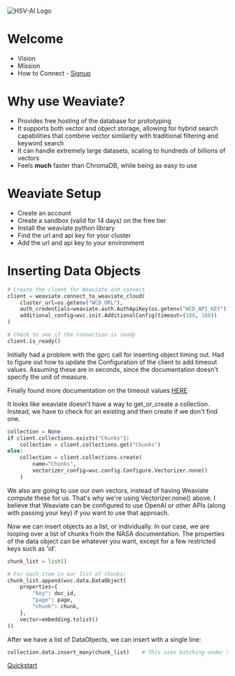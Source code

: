 ![HSV-AI Logo](https://hsv.ai/wp-content/uploads/2022/03/logo_v11_2022.png)


# Welcome

- Vision
- Mission
- How to Connect - [Signup](https://hsv.ai/subscribe)

# Why use Weaviate?

- Provides free hosting of the database for prototyping
- It supports both vector and object storage, allowing for hybrid search capabilities that combine vector similarity with traditional filtering and keyword search
- It can handle extremely large datasets, scaling to hundreds of billions of vectors
- Feels **much** faster than ChromaDB, while being as easy to use

# Weaviate Setup

- Create an account
- Create a sandbox (valid for 14 days) on the free tier
- Install the weaviate python library
- Find the url and api key for your cluster
- Add the url and api key to your environment


# Inserting Data Objects

```python
# Create the client for Weaviate and connect
client = weaviate.connect_to_weaviate_cloud(
    cluster_url=os.getenv("WCD_URL"),
    auth_credentials=weaviate.auth.AuthApiKey(os.getenv("WCD_API_KEY")),
    additional_config=wvc.init.AdditionalConfig(timeout=(180, 180))
)

# Check to see if the connection is ready
client.is_ready()
```

Initially had a problem with the gprc call for inserting object timing out. Had to figure out how to update the Configuration of the client to add timeout values. Assuming these are in seconds, since the documentation doesn't specify the unit of measure.

Finally found more documentation on the timeout values [HERE](https://weaviate.io/developers/weaviate/client-libraries/python#timeout-values)

It looks like weaviate doesn't have a way to get_or_create a collection. Instead, we have to check for an existing and then create if we don't find one.

```python
collection = None
if client.collections.exists("Chunks"):
    collection = client.collections.get("Chunks")
else:
    collection = client.collections.create(
        name="Chunks",
        vectorizer_config=wvc.config.Configure.Vectorizer.none()
    )
```
We also are going to use our own vectors, instead of having Weaviate compute these for us. That's why we're using Vectorizer.none() above. I believe that Weaviate can be configured to use OpenAI or other APIs (along with passing your key) if you want to use that approach.

Now we can insert objects as a list, or individually. In our case, we are looping over a list of chunks from the NASA documentation. The properties of the data object can be whatever you want, except for a few restricted keys such as 'id'.

```python
chunk_list = list()

# For each item in our list of chunks:
chunk_list.append(wvc.data.DataObject(
    properties={
        "key": doc_id,
        "page": page,
        "chunk": chunk,
    },
    vector=embedding.tolist()
))
```
After we have a list of DataObjects, we can insert with a single line:
```python
collection.data.insert_many(chunk_list)    # This uses batching under the hood
```


[Quickstart](https://weaviate.io/developers/weaviate/quickstart)